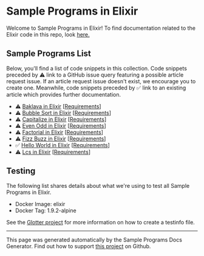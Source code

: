 # Sample Programs in Elixir

Welcome to Sample Programs in Elixir! To find documentation related to the Elixir code in this repo, look [here.](https://sample-programs.therenegadecoder.com/languages/elixir)

## Sample Programs List

Below, you'll find a list of code snippets in this collection. Code snippets preceded by :warning: link to a GitHub issue query featuring a possible article request issue. If an article request issue doesn't exist, we encourage you to create one. Meanwhile, code snippets preceded by :white_check_mark: link to an existing article which provides further documentation.

- :warning: [Baklava in Elixir](https://github.com//TheRenegadeCoder/sample-programs-website/issues?utf8=%E2%9C%93&q=is%3Aissue+is%3Aopen+baklava+elixir) [[Requirements](https://sample-programs.therenegadecoder.com/projects/baklava)]
- :warning: [Bubble Sort in Elixir](https://github.com//TheRenegadeCoder/sample-programs-website/issues?utf8=%E2%9C%93&q=is%3Aissue+is%3Aopen+bubble+sort+elixir) [[Requirements](https://sample-programs.therenegadecoder.com/projects/bubble-sort)]
- :warning: [Capitalize in Elixir](https://github.com//TheRenegadeCoder/sample-programs-website/issues?utf8=%E2%9C%93&q=is%3Aissue+is%3Aopen+capitalize+elixir) [[Requirements](https://sample-programs.therenegadecoder.com/projects/capitalize)]
- :warning: [Even Odd in Elixir](https://github.com//TheRenegadeCoder/sample-programs-website/issues?utf8=%E2%9C%93&q=is%3Aissue+is%3Aopen+even+odd+elixir) [[Requirements](https://sample-programs.therenegadecoder.com/projects/even-odd)]
- :warning: [Factorial in Elixir](https://github.com//TheRenegadeCoder/sample-programs-website/issues?utf8=%E2%9C%93&q=is%3Aissue+is%3Aopen+factorial+elixir) [[Requirements](https://sample-programs.therenegadecoder.com/projects/factorial)]
- :warning: [Fizz Buzz in Elixir](https://github.com//TheRenegadeCoder/sample-programs-website/issues?utf8=%E2%9C%93&q=is%3Aissue+is%3Aopen+fizz+buzz+elixir) [[Requirements](https://sample-programs.therenegadecoder.com/projects/fizz-buzz)]
- :white_check_mark: [Hello World in Elixir](https://sample-programs.therenegadecoder.com/projects/hello-world/elixir) [[Requirements](https://sample-programs.therenegadecoder.com/projects/hello-world)]
- :warning: [Lcs in Elixir](https://github.com//TheRenegadeCoder/sample-programs-website/issues?utf8=%E2%9C%93&q=is%3Aissue+is%3Aopen+lcs+elixir) [[Requirements](https://sample-programs.therenegadecoder.com/projects/lcs)]

## Testing

The following list shares details about what we're using to test all Sample Programs in Elixir.

- Docker Image: elixir
- Docker Tag: 1.9.2-alpine

See the [Glotter project](https://github.com/auroq/glotter) for more information on how to create a testinfo file.

---

This page was generated automatically by the Sample Programs Docs Generator. Find out how to support [this project](https://github.com/TheRenegadeCoder/sample-programs-docs-generator) on Github.